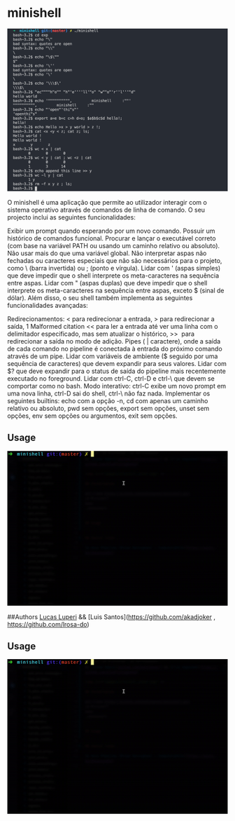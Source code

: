 # minishell

<img src="images/minishell-cmds.png" />

O minishell é uma aplicação que permite ao utilizador interagir com o sistema operativo através de comandos de linha de comando. O seu projecto inclui as seguintes funcionalidades:


Exibir um prompt quando esperando por um novo comando.
Possuir um histórico de comandos funcional.
Procurar e lançar o executável correto (com base na variável PATH ou usando um caminho relativo ou absoluto).
Não usar mais do que uma variável global.
Não interpretar aspas não fechadas ou caracteres especiais que não são necessários para o projeto, como \ (barra invertida) ou ; (ponto e vírgula).
Lidar com ' (aspas simples) que deve impedir que o shell interprete os meta-caracteres na sequência entre aspas.
Lidar com " (aspas duplas) que deve impedir que o shell interprete os meta-caracteres na sequência entre aspas, exceto $ (sinal de dólar).
Além disso, o seu shell também implementa as seguintes funcionalidades avançadas:

Redirecionamentos: < para redirecionar a entrada, > para redirecionar a saída, ​1
Malformed citation << para ler a entrada até ver uma linha com o delimitador especificado, mas sem atualizar o histórico, >>
​ para redirecionar a saída no modo de adição.
Pipes ( | caractere), onde a saída de cada comando no pipeline é conectada à entrada do próximo comando através de um pipe.
Lidar com variáveis de ambiente ($ seguido por uma sequência de caracteres) que devem expandir para seus valores.
Lidar com $? que deve expandir para o status de saída do pipeline mais recentemente executado no foreground.
Lidar com ctrl-C, ctrl-D e ctrl-\ que devem se comportar como no bash.
Modo interativo: ctrl-C exibe um novo prompt em uma nova linha, ctrl-D sai do shell, ctrl-\ não faz nada.
Implementar os seguintes builtins: echo com a opção -n, cd com apenas um caminho relativo ou absoluto, pwd sem opções, export sem opções, unset sem opções, env sem opções ou argumentos, exit sem opções.

## Usage
<img src="images/minishell.gif" />

##Authors
[Lucas Luperi](https://github.com/lucas12ps) && [Luis Santos](https://github.com/akadjoker , https://github.com/lrosa-do)

## Usage
<img src="images/minishell.gif" />

